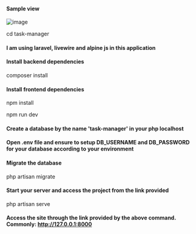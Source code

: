#### Sample view
![image](https://user-images.githubusercontent.com/8024882/152203084-abe813d9-b0fe-43f8-8f12-24c5e1d43d04.png)


<p> cd task-manager</p>

#### I am using laravel, livewire and alpine js in this application

#### Install backend dependencies

composer install

#### Install frontend dependencies

npm install

npm run dev

#### Create a database by the name 'task-manager' in your php localhost

#### Open .env file and ensure to setup DB_USERNAME and DB_PASSWORD for your database according to your environment

#### Migrate the database

php artisan migrate

#### Start your server and access the project from the link provided

php artisan serve

#### Access the site through the link provided by the above command. Commonly: http://127.0.0.1:8000
